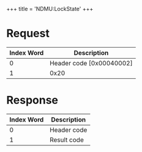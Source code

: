 +++
title = 'NDMU:LockState'
+++

# Request

| Index Word | Description                |
|------------|----------------------------|
| 0          | Header code \[0x00040002\] |
| 1          | 0x20                       |

# Response

| Index Word | Description |
|------------|-------------|
| 0          | Header code |
| 1          | Result code |
